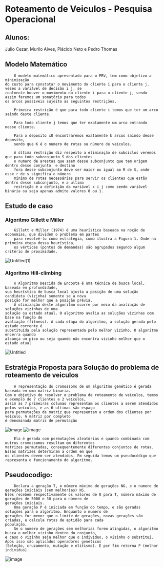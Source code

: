 # Roteamento de Veiculos - Pesquisa Operacional

## Alunos: 

Julio Cezar, Murilo Alves, Plácido Neto e Pedro Thomas

## Modelo Matemático

        O modelo matemático apresentado para o PRV, tem como objetivo a minimização 
    do custo para constatar o movimento do cliente i para o cliente j, vezes a variável de decisão i j, se 
    realmente houver o movimento do cliente i para o cliente j, sendo assim faremos um somatório para todos 
    os arcos possíveis sujeito as seguintes restrições.
    
        Primeira restrição é que para todo cliente i temos que ter um arco saindo deste cliente.
    
        Para todo cliente j temos que ter exatamente um arco entrando nesse cliente.
    
        Para o deposito x0 encontraremos exatamente k arcos saindo desse deposito, 
        sendo que K é o numero de rotas ou número de veículos.
    
        A última restrição diz respeito a eliminação de subciclos veremos que para todo subconjunto S dos clientes
        o numero de arestas que saem desse subconjunto que tem origem dentro desse conjunto  e destino 
        fora desse subconjunto deve ser maior ou igual ao R de S, onde esse r de s significa o número 
        mínimo de rotas necessárias para servir os clientes que estão dentro desse subconjunto, e a ultima 
        restrição é a definição da variável x i j como sendo variável binária ou seja apenas admite valores 0 ou 1.

## Estudo de caso

### Algoritmo Gillett e Miller 
        Gillett e Miller (1974) é uma heurística baseada na noção de economias, que dividem o problema em partes 
        para resolvê-lo como estratégia, como ilustra a Figura 1. Onde na primeira etapa dessa heurística, 
        os vértices (pontos de demandas) são agrupados segundo algum critério de proximidade.
![Untitled(1)](https://user-images.githubusercontent.com/83835393/205767474-56472a49-abd7-43be-9814-b49d0c8a0986.png)

### Algoritmo Hill-climbing
        o Algoritmo Descida de Encosta é uma técnica de busca local, baseada em profundidade,
    sua heurística de busca local ajusta a posição de uma solução candidata (vizinha) somente se a nova 
    posição for melhor que a posição prévia.
        A otimização deste algoritmo ocorre por meio da avaliação de soluções vizinhas de uma
    solução ou estado atual. O algoritmo avalia as soluções vizinhas com base na função de
    avaliação (fitness). A cada etapa do algoritmo, a solução gerada pelo estado corrente é
    substituída pela solução representada pelo melhor vizinho. O algoritmo encerra quando
    alcança um pico ou seja quando não encontra vizinho melhor que o estado atual

![Untitled](https://user-images.githubusercontent.com/83835393/205768025-dc96527a-1f8a-49bf-b2e3-74f3a381c39b.png)

## Estratégia Proposta para Solução do problema de roteamento de veiculos

        A representação do cromossomo de um algoritmo genético é gerada baseada em uma matriz binaria. 
    Com o objetivo de resolver o problema de roteamento de veículos, temos o exemplo de 7 clientes e 2 veículos, 
    assim as 7 primeiras colunas representam os clientes a serem atendidos pelos veículos, e as 6 ultimas são espaço 
    para permutações da matriz que representam a ordem dos clientes por veículo. A matriz por completo 
    é denominada matriz de permutação

![image](https://user-images.githubusercontent.com/83835393/205768742-b5a4cb08-3312-4445-9065-543b897d8f72.png)
![image](https://user-images.githubusercontent.com/83835393/205768911-6de901c1-003e-40a5-bcda-0ba188eb0c9e.png)

        Ela é gerada com permutações aleatórias e quando combinada com outros cromossomos resultam em diferentes 
    matrizes permutadas, consequentemente diferentes conjuntos de rotas. Essas matrizes determinam a ordem em que 
    os clientes devem ser atendidos. Em seguida temos um pseudocódigo que representa o funcionamento do algoritmo.

## Pseudocodigo:
        Declara a geração T, o número máximo de gerações NG, e o numero de gerações iniciais (sem melhorias) NS.
    Eles recebem respectivamente os valores de 0 para T, número máximo de gerações de 5000 e 30 para o número de 
    gerações iniciais.
        Uma geração P é iniciada em função do tempo, e são geradas soluções para o algoritmo. Enquanto o numero de 
    gerações for menor que o limite de gerações, novas gerações são criadas, e calcula rotas de aptidão para cada 
    população. 
        Se o numero de gerações sem melhorias forem atingidas, o algoritmo busca o melhor vizinho dentro do conjunto, 
    e caso o vizinho seja melhor que o indivíduo, o vizinho o substitui. Após isso são aplicados operadores genéticos 
    (Seleção, cruzamento, mutação e elitismo). E por fim retorna P (melhor individuo).

![image](https://user-images.githubusercontent.com/83835393/205769437-5f26b9b5-d21e-476a-a88c-45f7532416dc.png)
